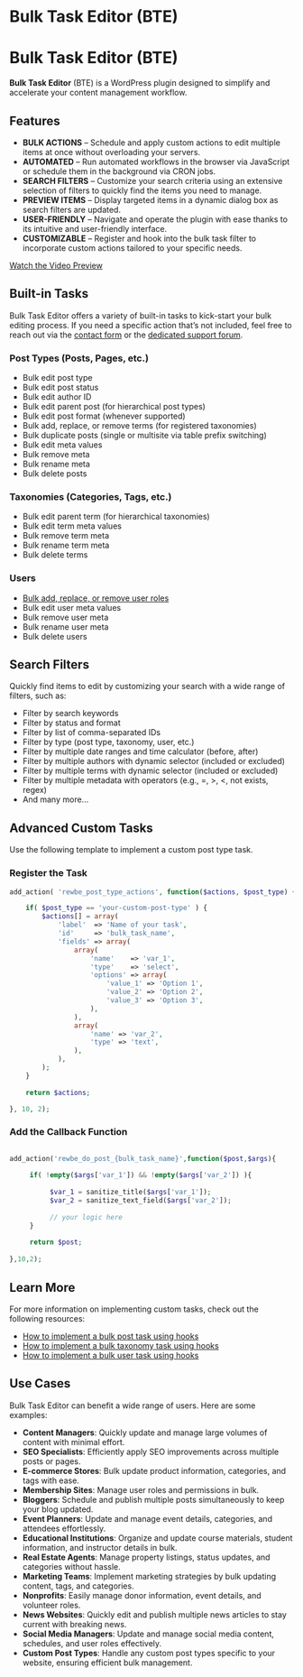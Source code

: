 Bulk Task Editor (BTE)
=========================
# Bulk Task Editor (BTE)

**Bulk Task Editor** (BTE) is a WordPress plugin designed to simplify and accelerate your content management workflow.

## Features

- **BULK ACTIONS** – Schedule and apply custom actions to edit multiple items at once without overloading your servers.
- **AUTOMATED** – Run automated workflows in the browser via JavaScript or schedule them in the background via CRON jobs.
- **SEARCH FILTERS** – Customize your search criteria using an extensive selection of filters to quickly find the items you need to manage.
- **PREVIEW ITEMS** – Display targeted items in a dynamic dialog box as search filters are updated.
- **USER-FRIENDLY** – Navigate and operate the plugin with ease thanks to its intuitive and user-friendly interface.
- **CUSTOMIZABLE** – Register and hook into the bulk task filter to incorporate custom actions tailored to your specific needs.

[Watch the Video Preview](https://www.youtube.com/embed/e0LPQjWz-v0)

## Built-in Tasks

Bulk Task Editor offers a variety of built-in tasks to kick-start your bulk editing process. If you need a specific action that’s not included, feel free to reach out via the [contact form](https://code.recuweb.com/contact-us/) or the [dedicated support forum](https://code.recuweb.com/support/forum/wordpress-plugins/bulk-task-editor/).

### Post Types (Posts, Pages, etc.)

- Bulk edit post type
- Bulk edit post status
- Bulk edit author ID
- Bulk edit parent post (for hierarchical post types)
- Bulk edit post format (whenever supported)
- Bulk add, replace, or remove terms (for registered taxonomies)
- Bulk duplicate posts (single or multisite via table prefix switching)
- Bulk edit meta values
- Bulk remove meta
- Bulk rename meta
- Bulk delete posts

### Taxonomies (Categories, Tags, etc.)

- Bulk edit parent term (for hierarchical taxonomies)
- Bulk edit term meta values
- Bulk remove term meta
- Bulk rename term meta
- Bulk delete terms

### Users

- [Bulk add, replace, or remove user roles](https://code.recuweb.com/support/discussion/how-to-bulk-edit-user-roles/)
- Bulk edit user meta values
- Bulk remove user meta
- Bulk rename user meta
- Bulk delete users

## Search Filters

Quickly find items to edit by customizing your search with a wide range of filters, such as:

- Filter by search keywords
- Filter by status and format
- Filter by list of comma-separated IDs
- Filter by type (post type, taxonomy, user, etc.)
- Filter by multiple date ranges and time calculator (before, after)
- Filter by multiple authors with dynamic selector (included or excluded)
- Filter by multiple terms with dynamic selector (included or excluded)
- Filter by multiple metadata with operators (e.g., =, >, <, not exists, regex)
- And many more...

## Advanced Custom Tasks

Use the following template to implement a custom post type task.

### Register the Task

```php
add_action( 'rewbe_post_type_actions', function($actions, $post_type) {

    if( $post_type == 'your-custom-post-type' ) {
        $actions[] = array(
            'label'  => 'Name of your task',
            'id'     => 'bulk_task_name',
            'fields' => array(
                array(
                    'name'    => 'var_1',
                    'type'    => 'select',
                    'options' => array(
                        'value_1' => 'Option 1',
                        'value_2' => 'Option 2',
                        'value_3' => 'Option 3',
                    ),
                ),
                array(
                    'name' => 'var_2',
                    'type' => 'text',
                ),
            ),
        );
    }
    
    return $actions;

}, 10, 2);
```

### Add the Callback Function

```php

add_action('rewbe_do_post_{bulk_task_name}',function($post,$args){
     
     if( !empty($args['var_1']) && !empty($args['var_2']) ){
          
          $var_1 = sanitize_title($args['var_1']);
          $var_2 = sanitize_text_field($args['var_2']);
          
          // your logic here
     }
     
     return $post;
     
},10,2);

```

## Learn More

For more information on implementing custom tasks, check out the following resources:

- [How to implement a bulk post task using hooks](https://code.recuweb.com/support/discussion/how-to-implement-a-custom-post-task-using-hooks/)
- [How to implement a bulk taxonomy task using hooks](https://code.recuweb.com/support/discussion/how-to-implement-a-custom-taxonomy-task-using-hooks/)
- [How to implement a bulk user task using hooks](https://code.recuweb.com/support/discussion/how-to-implement-a-custom-user-task-using-hooks/)

## Use Cases

Bulk Task Editor can benefit a wide range of users. Here are some examples:

- **Content Managers**: Quickly update and manage large volumes of content with minimal effort.
- **SEO Specialists**: Efficiently apply SEO improvements across multiple posts or pages.
- **E-commerce Stores**: Bulk update product information, categories, and tags with ease.
- **Membership Sites**: Manage user roles and permissions in bulk.
- **Bloggers**: Schedule and publish multiple posts simultaneously to keep your blog updated.
- **Event Planners**: Update and manage event details, categories, and attendees effortlessly.
- **Educational Institutions**: Organize and update course materials, student information, and instructor details in bulk.
- **Real Estate Agents**: Manage property listings, status updates, and categories without hassle.
- **Marketing Teams**: Implement marketing strategies by bulk updating content, tags, and categories.
- **Nonprofits**: Easily manage donor information, event details, and volunteer roles.
- **News Websites**: Quickly edit and publish multiple news articles to stay current with breaking news.
- **Social Media Managers**: Update and manage social media content, schedules, and user roles effectively.
- **Custom Post Types**: Handle any custom post types specific to your website, ensuring efficient bulk management.
